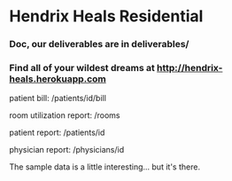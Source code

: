 # Hendrix Heals Residential

### Doc, our deliverables are in deliverables/

### Find all of your wildest dreams at <http://hendrix-heals.herokuapp.com>

patient bill: /patients/id/bill

room utilization report: /rooms

patient report: /patients/id

physician report: /physicians/id

The sample data is a little interesting... but it's there.
